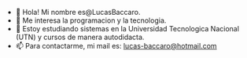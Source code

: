 - 👋 Hola! Mi nombre es@LucasBaccaro.
- 👀 Me interesa la programacion y la tecnologia.
- 🌱 Estoy estudiando sistemas en la Universidad Tecnologica Nacional (UTN) y cursos de manera autodidacta.
- 📫 Para contactarme, mi mail es: lucas-baccaro@hotmail.com

<!---
LucasBaccaro/LucasBaccaro is a ✨ special ✨ repository because its `README.md` (this file) appears on your GitHub profile.
You can click the Preview link to take a look at your changes.
--->
